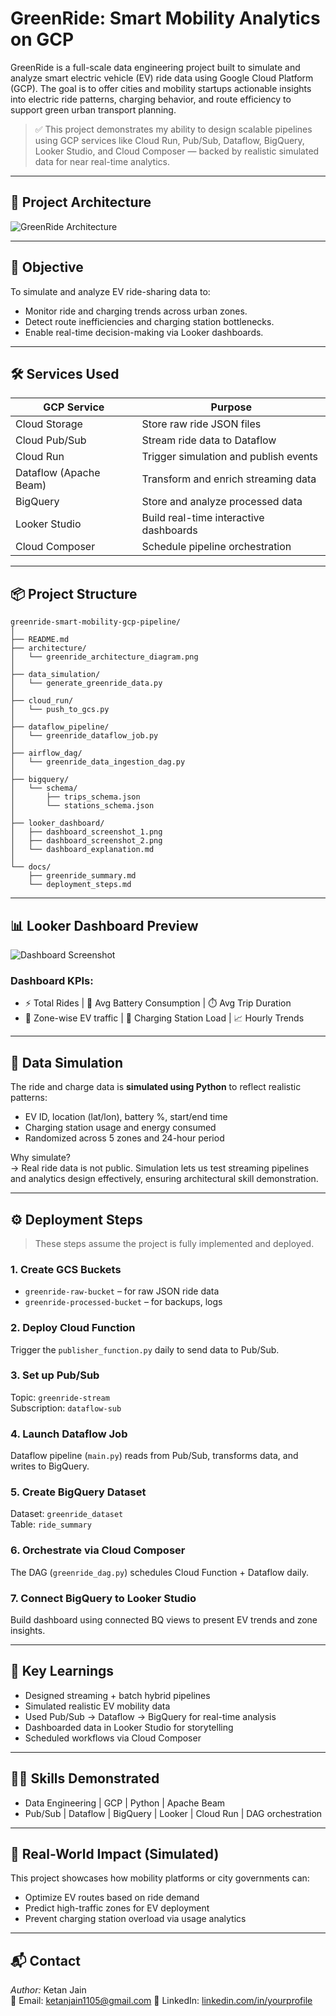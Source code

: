 # GreenRide: Smart Mobility Analytics on GCP

GreenRide is a full-scale data engineering project built to simulate and analyze smart electric vehicle (EV) ride data using Google Cloud Platform (GCP). The goal is to offer cities and mobility startups actionable insights into electric ride patterns, charging behavior, and route efficiency to support green urban transport planning.

> ✅ This project demonstrates my ability to design scalable pipelines using GCP services like Cloud Run, Pub/Sub, Dataflow, BigQuery, Looker Studio, and Cloud Composer — backed by realistic simulated data for near real-time analytics.

---

## 🚀 Project Architecture

![GreenRide Architecture](architecture_diagram.png)

---

## 🎯 Objective

To simulate and analyze EV ride-sharing data to:
- Monitor ride and charging trends across urban zones.
- Detect route inefficiencies and charging station bottlenecks.
- Enable real-time decision-making via Looker dashboards.

---

## 🛠️ Services Used

| GCP Service      | Purpose |
|------------------|---------|
| Cloud Storage    | Store raw ride JSON files |
| Cloud Pub/Sub    | Stream ride data to Dataflow |
| Cloud Run  | Trigger simulation and publish events |
| Dataflow (Apache Beam) | Transform and enrich streaming data |
| BigQuery         | Store and analyze processed data |
| Looker Studio    | Build real-time interactive dashboards |
| Cloud Composer   | Schedule pipeline orchestration |

---

## 📦 Project Structure

```
greenride-smart-mobility-gcp-pipeline/
│
├── README.md
├── architecture/
│   └── greenride_architecture_diagram.png
│
├── data_simulation/
│   └── generate_greenride_data.py
│
├── cloud_run/
│   └── push_to_gcs.py
│
├── dataflow_pipeline/
│   └── greenride_dataflow_job.py
│
├── airflow_dag/
│   └── greenride_data_ingestion_dag.py
│
├── bigquery/
│   └── schema/
│       ├── trips_schema.json
│       └── stations_schema.json
│
├── looker_dashboard/
│   ├── dashboard_screenshot_1.png
│   ├── dashboard_screenshot_2.png
│   └── dashboard_explanation.md
│
└── docs/
    ├── greenride_summary.md
    └── deployment_steps.md

```
---

## 📊 Looker Dashboard Preview

![Dashboard Screenshot](dashboard/dashboard_mockup.png)

### Dashboard KPIs:
- ⚡ Total Rides | 🔋 Avg Battery Consumption | ⏱️ Avg Trip Duration
- 📍 Zone-wise EV traffic | 🔌 Charging Station Load | 📈 Hourly Trends

---

## 🧪 Data Simulation

The ride and charge data is **simulated using Python** to reflect realistic patterns:
- EV ID, location (lat/lon), battery %, start/end time
- Charging station usage and energy consumed
- Randomized across 5 zones and 24-hour period

Why simulate?  
→ Real ride data is not public. Simulation lets us test streaming pipelines and analytics design effectively, ensuring architectural skill demonstration.

---

## ⚙️ Deployment Steps

> These steps assume the project is fully implemented and deployed.

### 1. Create GCS Buckets
- `greenride-raw-bucket` – for raw JSON ride data
- `greenride-processed-bucket` – for backups, logs

### 2. Deploy Cloud Function
Trigger the `publisher_function.py` daily to send data to Pub/Sub.

### 3. Set up Pub/Sub
Topic: `greenride-stream`  
Subscription: `dataflow-sub`

### 4. Launch Dataflow Job
Dataflow pipeline (`main.py`) reads from Pub/Sub, transforms data, and writes to BigQuery.

### 5. Create BigQuery Dataset
Dataset: `greenride_dataset`  
Table: `ride_summary`

### 6. Orchestrate via Cloud Composer
The DAG (`greenride_dag.py`) schedules Cloud Function + Dataflow daily.

### 7. Connect BigQuery to Looker Studio
Build dashboard using connected BQ views to present EV trends and zone insights.

---

## 🧠 Key Learnings

- Designed streaming + batch hybrid pipelines
- Simulated realistic EV mobility data
- Used Pub/Sub → Dataflow → BigQuery for real-time analysis
- Dashboarded data in Looker Studio for storytelling
- Scheduled workflows via Cloud Composer

---

## 👨‍💻 Skills Demonstrated

- Data Engineering | GCP | Python | Apache Beam
- Pub/Sub | Dataflow | BigQuery | Looker | Cloud Run | DAG orchestration

---

## 📢 Real-World Impact (Simulated)

This project showcases how mobility platforms or city governments can:
- Optimize EV routes based on ride demand
- Predict high-traffic zones for EV deployment
- Prevent charging station overload via usage analytics

---

## 📬 Contact

*Author:* Ketan Jain  
📧 Email: ketanjain1105@gmail.com
🔗 LinkedIn: [linkedin.com/in/yourprofile](https://www.linkedin.com/in/ketan-jain-/)  
